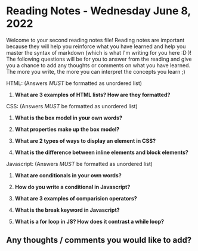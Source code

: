 # Reading Notes - Wednesday June 8, 2022

Welcome to your second reading notes file! Reading notes are important because they will help you reinforce what you have learned and help you master the syntax of markdown (which is what I'm writing for you here :D )! The following questions will be for you to answer from the reading and give you a chance to add any thoughts or comments on what you have learned. The more you write, the more you can interpret the concepts you learn ;)


HTML:
(Answers *MUST* be formatted as unordered list)

1. **What are 3 examples of HTML lists? How are they formatted?**



CSS:
(Answers *MUST* be formatted as unordered list)

1. **What is the box model in your own words?**

2. **What properties make up the box model?**

3. **What are 2 types of ways to display an element in CSS?**

4. **What is the difference between inline elements and block elements?**


Javascript:
(Answers *MUST* be formatted as unordered list)

1. **What are conditionals in your own words?**

2. **How do you write a conditional in Javascript?**

3. **What are 3 examples of comparision operators?**

4. **What is the break keyword in Javascript?**

5. **What is a for loop in JS? How does it contrast a while loop?**



## Any thoughts / comments you would like to add?
